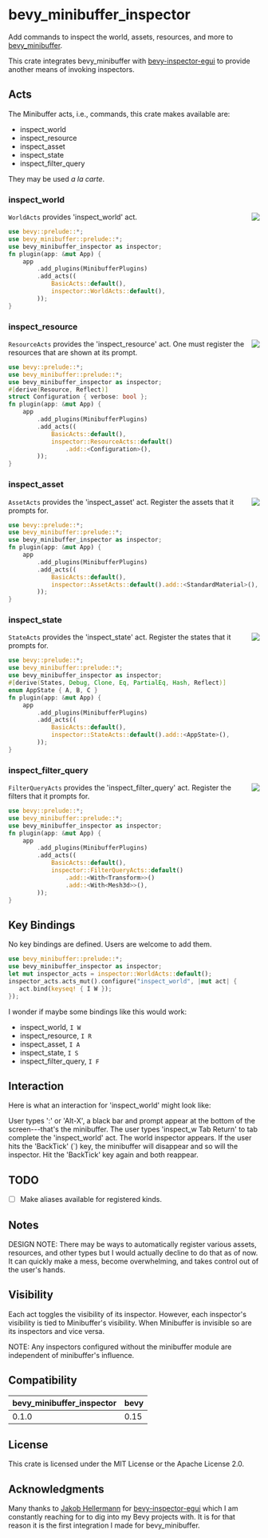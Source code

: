 # bevy_minibuffer_inspector

Add commands to inspect the world, assets, resources, and more to
[bevy_minibuffer](https://github.com/shanecelis/bevy_minibuffer).

This crate integrates bevy_minibuffer with
[bevy-inspector-egui](https://github.com/jakobhellermann/bevy-inspector-egui) to
provide another means of invoking inspectors.

## Acts

The Minibuffer acts, i.e., commands, this crate makes available are:
- inspect_world
- inspect_resource
- inspect_asset
- inspect_state
- inspect_filter_query

They may be used _a la carte_.

### inspect_world
<img align="right" src="https://github.com/user-attachments/assets/d6a8f259-5469-4e32-93d9-aefbf54a0e5a"/>

`WorldActs` provides 'inspect_world' act.

```rust no_run
use bevy::prelude::*;
use bevy_minibuffer::prelude::*;
use bevy_minibuffer_inspector as inspector;
fn plugin(app: &mut App) {
    app
        .add_plugins(MinibufferPlugins)
        .add_acts((
            BasicActs::default(),
            inspector::WorldActs::default(),
        ));
}
```

### inspect_resource
<img align="right" src="https://github.com/user-attachments/assets/4ea741f3-6224-4421-a844-6dc3a21e406e"/>

`ResourceActs` provides the 'inspect_resource' act. One must register the
resources that are shown at its prompt.

```rust no_run
use bevy::prelude::*;
use bevy_minibuffer::prelude::*;
use bevy_minibuffer_inspector as inspector;
#[derive(Resource, Reflect)]
struct Configuration { verbose: bool };
fn plugin(app: &mut App) {
    app
        .add_plugins(MinibufferPlugins)
        .add_acts((
            BasicActs::default(),
            inspector::ResourceActs::default()
                .add::<Configuration>(),
        ));
}
```

### inspect_asset
<img align="right" src="https://github.com/user-attachments/assets/b85ccf90-c9de-4298-b645-3fdd88ff3636"/>

`AssetActs` provides the 'inspect_asset' act. Register the assets that it
prompts for.

```rust no_run
use bevy::prelude::*;
use bevy_minibuffer::prelude::*;
use bevy_minibuffer_inspector as inspector;
fn plugin(app: &mut App) {
    app
        .add_plugins(MinibufferPlugins)
        .add_acts((
            BasicActs::default(),
            inspector::AssetActs::default().add::<StandardMaterial>(),
        ));
}
```

### inspect_state
<img align="right" src="https://github.com/user-attachments/assets/7324be62-87b9-4f36-94c7-db62c979195d"/>

`StateActs` provides the 'inspect_state' act. Register the states that it
prompts for.


```rust no_run
use bevy::prelude::*;
use bevy_minibuffer::prelude::*;
use bevy_minibuffer_inspector as inspector;
#[derive(States, Debug, Clone, Eq, PartialEq, Hash, Reflect)]
enum AppState { A, B, C }
fn plugin(app: &mut App) {
    app
        .add_plugins(MinibufferPlugins)
        .add_acts((
            BasicActs::default(),
            inspector::StateActs::default().add::<AppState>(),
        ));
}
```

### inspect_filter_query
<img align="right" src="https://github.com/user-attachments/assets/723b60a9-a9f0-4983-a4cf-31acf0f88dc8"/>

`FilterQueryActs` provides the 'inspect_filter_query' act. Register the filters
that it prompts for.

```rust no_run
use bevy::prelude::*;
use bevy_minibuffer::prelude::*;
use bevy_minibuffer_inspector as inspector;
fn plugin(app: &mut App) {
    app
        .add_plugins(MinibufferPlugins)
        .add_acts((
            BasicActs::default(),
            inspector::FilterQueryActs::default()
                .add::<With<Transform>>()
                .add::<With<Mesh3d>>(),
        ));
}
```

## Key Bindings

No key bindings are defined. Users are welcome to add them.

```rust no_run
use bevy_minibuffer::prelude::*;
use bevy_minibuffer_inspector as inspector;
let mut inspector_acts = inspector::WorldActs::default();
inspector_acts.acts_mut().configure("inspect_world", |mut act| {
   act.bind(keyseq! { I W });
});
```

I wonder if maybe some bindings like this would work:
- inspect_world, `I W`
- inspect_resource, `I R`
- inspect_asset, `I A`
- inspect_state, `I S`
- inspect_filter_query, `I F`

## Interaction

Here is what an interaction for 'inspect_world' might look like:

User types ':' or 'Alt-X', a black bar and prompt appear at the bottom of
the screen---that's the minibuffer. The user types 'inspect_w Tab Return' to tab
complete the 'inspect_world' act. The world inspector appears. If the user
hits the 'BackTick' (`) key, the minibuffer will disappear and so will the
inspector. Hit the 'BackTick' key again and both reappear.



## TODO
- [ ] Make aliases available for registered kinds.

## Notes

DESIGN NOTE: There may be ways to automatically register various assets,
resources, and other types but I would actually decline to do that as of now. It
can quickly make a mess, become overwhelming, and takes control out of the
user's hands.

## Visibility

Each act toggles the visibility of its inspector. However, each inspector's
visibility is tied to Minibuffer's visibility. When Minibuffer is invisible
so are its inspectors and vice versa.

NOTE: Any inspectors configured without the minibuffer module are
independent of minibuffer's influence.

## Compatibility

| bevy_minibuffer_inspector | bevy |
|---------------------------|------|
| 0.1.0                     | 0.15 |

## License

This crate is licensed under the MIT License or the Apache License 2.0.

## Acknowledgments

Many thanks to [Jakob Hellermann](https://github.com/jakobhellermann) for
[bevy-inspector-egui](https://github.com/jakobhellermann/bevy-inspector-egui)
which I am constantly reaching for to dig into my Bevy projects with. It is for
that reason it is the first integration I made for bevy_minibuffer.
